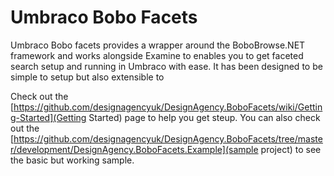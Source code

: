 # Umbraco Bobo Facets

Umbraco Bobo facets provides a wrapper around the BoboBrowse.NET framework and works alongside Examine to enables you to get faceted search setup and running in Umbraco with ease. It has been designed to be simple to setup but also extensible to 

Check out the [https://github.com/designagencyuk/DesignAgency.BoboFacets/wiki/Getting-Started](Getting Started) page to help you get steup. You can also check out the [https://github.com/designagencyuk/DesignAgency.BoboFacets/tree/master/development/DesignAgency.BoboFacets.Example](sample project) to see the basic but working sample.
